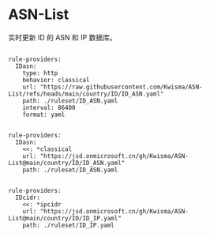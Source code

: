 
# ASN-List

实时更新 ID 的 ASN 和 IP 数据库。

<pre><code class="language-javascript">
rule-providers:
  IDasn:
    type: http
    behavior: classical
    url: "https://raw.githubusercontent.com/Kwisma/ASN-List/refs/heads/main/country/ID/ID_ASN.yaml"
    path: ./ruleset/ID_ASN.yaml
    interval: 86400
    format: yaml
</code></pre>

<pre><code class="language-javascript">
rule-providers:
  IDasn:
    <<: *classical
    url: "https://jsd.onmicrosoft.cn/gh/Kwisma/ASN-List@main/country/ID/ID_ASN.yaml"
    path: ./ruleset/ID_ASN.yaml
</code></pre>

<pre><code class="language-javascript">
rule-providers:
  IDcidr:
    <<: *ipcidr
    url: "https://jsd.onmicrosoft.cn/gh/Kwisma/ASN-List@main/country/ID/ID_IP.yaml"
    path: ./ruleset/ID_IP.yaml
</code></pre>